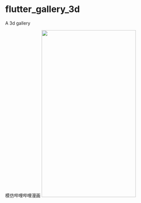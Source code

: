 # flutter_gallery_3d

A 3d gallery

模仿哔哩哔哩漫画
<img src='https://raw.githubusercontent.com/lazyee/ImageHosting/master/img/WechatIMG82.jpeg' width=300 height=533>
